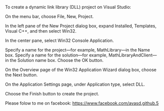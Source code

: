 To create a dynamic link library (DLL) project on Visual Studio:

On the menu bar, choose File, New, Project.

In the left pane of the New Project dialog box, expand Installed, Templates, Visual C++, and then select Win32.

In the center pane, select Win32 Console Application.

Specify a name for the project—for example, MathLibrary—in the Name box. Specify a name for the solution—for example, MathLibraryAndClient—in the Solution name box. Choose the OK button.

On the Overview page of the Win32 Application Wizard dialog box, choose the Next button.

On the Application Settings page, under Application type, select DLL.

Choose the Finish button to create the project.

Please folow to me on facebook: https://www.facebook.com/avasd.github.5
